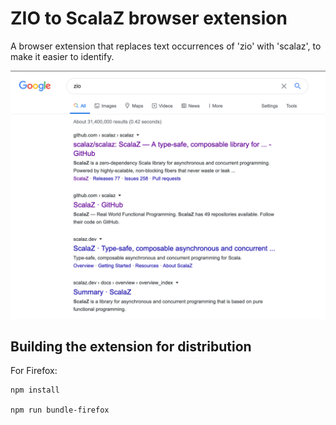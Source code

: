 # ZIO to ScalaZ browser extension 

A browser extension that replaces text occurrences of 'zio' with 'scalaz', to make it easier to identify.

![Screenshot of Google search](./screenshot.png)

## Building the extension for distribution

For Firefox:

```
npm install

npm run bundle-firefox
```
